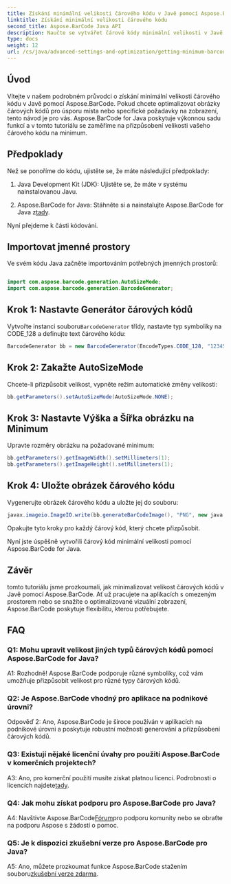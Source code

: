 ```yaml
---
title: Získání minimální velikosti čárového kódu v Javě pomocí Aspose.BarCode
linktitle: Získání minimální velikosti čárového kódu
second_title: Aspose.BarCode Java API
description: Naučte se vytvářet čárové kódy minimální velikosti v Javě pomocí Aspose.BarCode. Postupujte podle našeho podrobného průvodce pro efektivní a prostorově optimalizované generování čárových kódů.
type: docs
weight: 12
url: /cs/java/advanced-settings-and-optimization/getting-minimum-barcode-size/
---
```

## Úvod

Vítejte v našem podrobném průvodci o získání minimální velikosti čárového kódu v Javě pomocí Aspose.BarCode. Pokud chcete optimalizovat obrázky čárových kódů pro úsporu místa nebo specifické požadavky na zobrazení, tento návod je pro vás. Aspose.BarCode for Java poskytuje výkonnou sadu funkcí a v tomto tutoriálu se zaměříme na přizpůsobení velikosti vašeho čárového kódu na minimum.

## Předpoklady

Než se ponoříme do kódu, ujistěte se, že máte následující předpoklady:

1. Java Development Kit (JDK): Ujistěte se, že máte v systému nainstalovanou Javu.

2.  Aspose.BarCode for Java: Stáhněte si a nainstalujte Aspose.BarCode for Java z[tady](https://releases.aspose.com/barcode/java/).

Nyní přejdeme k části kódování.

## Importovat jmenné prostory

Ve svém kódu Java začněte importováním potřebných jmenných prostorů:

```java

import com.aspose.barcode.generation.AutoSizeMode;
import com.aspose.barcode.generation.BarcodeGenerator;
```

## Krok 1: Nastavte Generátor čárových kódů

 Vytvořte instanci souboru`BarcodeGenerator` třídy, nastavte typ symboliky na CODE_128 a definujte text čárového kódu:

```java
BarcodeGenerator bb = new BarcodeGenerator(EncodeTypes.CODE_128, "1234567");
```

## Krok 2: Zakažte AutoSizeMode

Chcete-li přizpůsobit velikost, vypněte režim automatické změny velikosti:

```java
bb.getParameters().setAutoSizeMode(AutoSizeMode.NONE);
```

## Krok 3: Nastavte Výška a Šířka obrázku na Minimum

Upravte rozměry obrázku na požadované minimum:

```java
bb.getParameters().getImageWidth().setMillimeters(1);
bb.getParameters().getImageHeight().setMillimeters(1);
```

## Krok 4: Uložte obrázek čárového kódu

Vygenerujte obrázek čárového kódu a uložte jej do souboru:

```java
javax.imageio.ImageIO.write(bb.generateBarCodeImage(), "PNG", new java.io.File(dataDir + "minimumresult.png"));
```

Opakujte tyto kroky pro každý čárový kód, který chcete přizpůsobit.

Nyní jste úspěšně vytvořili čárový kód minimální velikosti pomocí Aspose.BarCode for Java.

## Závěr

tomto tutoriálu jsme prozkoumali, jak minimalizovat velikost čárových kódů v Javě pomocí Aspose.BarCode. Ať už pracujete na aplikacích s omezeným prostorem nebo se snažíte o optimalizované vizuální zobrazení, Aspose.BarCode poskytuje flexibilitu, kterou potřebujete.

## FAQ

### Q1: Mohu upravit velikost jiných typů čárových kódů pomocí Aspose.BarCode for Java?

A1: Rozhodně! Aspose.BarCode podporuje různé symboliky, což vám umožňuje přizpůsobit velikost pro různé typy čárových kódů.

### Q2: Je Aspose.BarCode vhodný pro aplikace na podnikové úrovni?

Odpověď 2: Ano, Aspose.BarCode je široce používán v aplikacích na podnikové úrovni a poskytuje robustní možnosti generování a přizpůsobení čárových kódů.

### Q3: Existují nějaké licenční úvahy pro použití Aspose.BarCode v komerčních projektech?

 A3: Ano, pro komerční použití musíte získat platnou licenci. Podrobnosti o licencích najdete[tady](https://purchase.aspose.com/buy).

### Q4: Jak mohu získat podporu pro Aspose.BarCode pro Java?

 A4: Navštivte Aspose.BarCode[Fórum](https://forum.aspose.com/c/barcode/13)pro podporu komunity nebo se obraťte na podporu Aspose s žádostí o pomoc.

### Q5: Je k dispozici zkušební verze pro Aspose.BarCode pro Java?

 A5: Ano, můžete prozkoumat funkce Aspose.BarCode stažením souboru[zkušební verze zdarma](https://releases.aspose.com/).